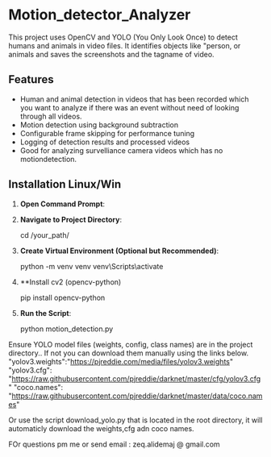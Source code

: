 # Motion_detector_Analyzer
This project uses OpenCV and YOLO (You Only Look Once) to detect humans and animals in video files. It identifies objects like "person, or animals and saves the screenshots and the tagname of video.

## Features

- Human and animal detection in videos that has been recorded which you want to analyze if there was an event without need of looking through all videos.
- Motion detection using background subtraction
- Configurable frame skipping for performance tuning 
- Logging of detection results and processed videos
- Good for analyzing survelliance camera videos which has no motiondetection.

## Installation Linux/Win

1. **Open Command Prompt**:
2. **Navigate to Project Directory**: 

    cd /your_path/
   
3. **Create Virtual Environment (Optional but Recommended)**:
   
    python -m venv venv
    venv\Scripts\activate
  
4. **Install cv2 (opencv-python)

    pip install opencv-python
   
6. **Run the Script**:
    
    python motion_detection.py
   
Ensure YOLO model files (weights, config, class names) are in the project directory.. If not you can download them manually using the links below.
"yolov3.weights":"https://pjreddie.com/media/files/yolov3.weights"
"yolov3.cfg": "https://raw.githubusercontent.com/pjreddie/darknet/master/cfg/yolov3.cfg"
"coco.names": "https://raw.githubusercontent.com/pjreddie/darknet/master/data/coco.names"

Or use the script download_yolo.py that is located in the root directory, it will automaticly download the weights,cfg adn coco names.

FOr questions pm me or send email : zeq.alidemaj @ gmail.com
